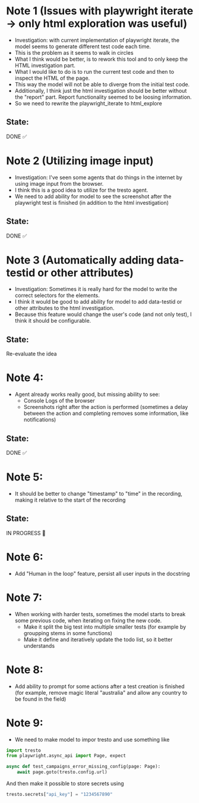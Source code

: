 # Note 1 (Issues with playwright iterate -> only html exploration was useful)

- Investigation: with current implementation of playwright iterate, the model seems to generate different test code each time.
- This is the problem as it seems to walk in circles
- What I think would be better, is to rework this tool and to only keep the HTML investigation part.
- What I would like to do is to run the current test code and then to inspect the HTML of the page.
- This way the model will not be able to diverge from the initial test code.
- Additionally, I think just the html investigation should be better without the "report" part. Report functionality seemed to be loosing information.
- So we need to rewrite the playwright_iterate to html_explore

## State:
DONE ✅



# Note 2 (Utilizing image input)

- Investigation: I've seen some agents that do things in the internet by using image input from the browser.
- I think this is a good idea to utilize for the tresto agent.
- We need to add ability for model to see the screenshot after the playwright test is finished (in addition to the html investigation)

## State:
DONE ✅


# Note 3 (Automatically adding data-testid or other attributes)

- Investigation: Sometimes it is really hard for the model to write the correct selectors for the elements.
- I think it would be good to add ability for model to add data-testid or other attributes to the html investigation.
- Because this feature would change the user's code (and not only test), I think it should be configurable.

## State:
Re-evaluate the idea


# Note 4:

- Agent already works really good, but missing ability to see:
  - Console Logs of the browser
  - Screenshots right after the action is performed (sometimes a delay between the action and completing removes some information, like notifications)

## State:
DONE ✅


# Note 5:
- It should be better to change "timestamp" to "time" in the recording, making it relative to the start of the recording

## State:
IN PROGRESS 🚧


# Note 6:
- Add "Human in the loop" feature, persist all user inputs in the docstring


# Note 7:
- When working with harder tests, sometimes the model starts to break some previous code, when iterating on fixing the new code.
  - Make it split the big test into multiple smaller tests (for example by groupping stems in some functions)
  - Make it define and iteratively update the todo list, so it better understands

# Note 8:
- Add ability to prompt for some actions after a test creation is finished (for example, remove magic literal "australia" and allow any country to be found in the field)


# Note 9:
- We need to make model to impor tresto and use something like

```python
import tresto
from playwright.async_api import Page, expect

async def test_campaigns_error_missing_config(page: Page):
    await page.goto(tresto.config.url)
```

And then make it possible to store secrets using

```python
tresto.secrets["api_key"] = "1234567890"
```
